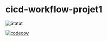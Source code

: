 # cicd-workflow-projet1
![Statut](https://github.com/Thiernomadioubah/cicd-workflow-projet1/actions/workflows/cicd.yaml/badge.svg)

[![codecov](https://codecov.io/gh/Thiernomadioubah/cicd-workflow-projet1/graph/badge.svg?token=9SWMG9GVTJ)](https://codecov.io/gh/Thiernomadioubah/cicd-workflow-projet1)
